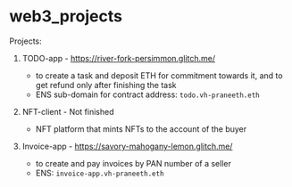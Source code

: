 # web3_projects

Projects:

1. TODO-app - https://river-fork-persimmon.glitch.me/
	- to create a task and deposit ETH for commitment towards it, and to get refund only after finishing the task
	- ENS sub-domain for contract address: `todo.vh-praneeth.eth`

2. NFT-client - Not finished
	- NFT platform that mints NFTs to the account of the buyer

3. Invoice-app - https://savory-mahogany-lemon.glitch.me/
	- to create and pay invoices by PAN number of a seller
	- ENS: `invoice-app.vh-praneeth.eth`
